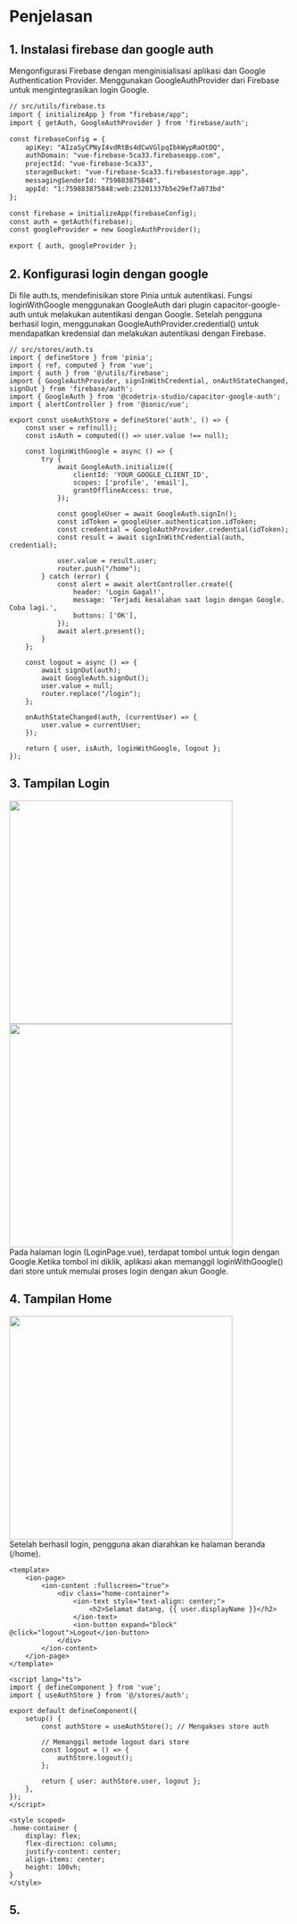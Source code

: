 # Penjelasan

## 1. Instalasi firebase dan google auth
Mengonfigurasi Firebase dengan menginisialisasi aplikasi dan Google Authentication Provider. Menggunakan GoogleAuthProvider dari Firebase untuk mengintegrasikan login Google.
``` html
// src/utils/firebase.ts
import { initializeApp } from "firebase/app";
import { getAuth, GoogleAuthProvider } from 'firebase/auth';

const firebaseConfig = {
    apiKey: "AIzaSyCPNyI4vdRtBs4dCwVGlpqIbkWypRaOtDQ",
    authDomain: "vue-firebase-5ca33.firebaseapp.com",
    projectId: "vue-firebase-5ca33",
    storageBucket: "vue-firebase-5ca33.firebasestorage.app",
    messagingSenderId: "759883875848",
    appId: "1:759883875848:web:23201337b5e29ef7a073bd"
};

const firebase = initializeApp(firebaseConfig);
const auth = getAuth(firebase);
const googleProvider = new GoogleAuthProvider();

export { auth, googleProvider };
```

## 2. Konfigurasi login dengan google
Di file auth.ts, mendefinisikan store Pinia untuk autentikasi. Fungsi loginWithGoogle menggunakan GoogleAuth dari plugin capacitor-google-auth untuk melakukan autentikasi dengan Google. Setelah pengguna berhasil login, menggunakan GoogleAuthProvider.credential() untuk mendapatkan kredensial dan melakukan autentikasi dengan Firebase.
```
// src/stores/auth.ts
import { defineStore } from 'pinia';
import { ref, computed } from 'vue';
import { auth } from '@/utils/firebase';
import { GoogleAuthProvider, signInWithCredential, onAuthStateChanged, signOut } from 'firebase/auth';
import { GoogleAuth } from '@codetrix-studio/capacitor-google-auth';
import { alertController } from '@ionic/vue';

export const useAuthStore = defineStore('auth', () => {
    const user = ref(null);
    const isAuth = computed(() => user.value !== null);

    const loginWithGoogle = async () => {
        try {
            await GoogleAuth.initialize({
                clientId: 'YOUR_GOOGLE_CLIENT_ID',
                scopes: ['profile', 'email'],
                grantOfflineAccess: true,
            });

            const googleUser = await GoogleAuth.signIn();
            const idToken = googleUser.authentication.idToken;
            const credential = GoogleAuthProvider.credential(idToken);
            const result = await signInWithCredential(auth, credential);

            user.value = result.user;
            router.push("/home");
        } catch (error) {
            const alert = await alertController.create({
                header: 'Login Gagal!',
                message: 'Terjadi kesalahan saat login dengan Google. Coba lagi.',
                buttons: ['OK'],
            });
            await alert.present();
        }
    };

    const logout = async () => {
        await signOut(auth);
        await GoogleAuth.signOut();
        user.value = null;
        router.replace("/login");
    };

    onAuthStateChanged(auth, (currentUser) => {
        user.value = currentUser;
    });

    return { user, isAuth, loginWithGoogle, logout };
});
```
## 3. Tampilan Login </br>
<img src="https://github.com/user-attachments/assets/0d06c657-a180-4671-9349-96780a552199" width="400">
<img src="https://github.com/user-attachments/assets/cb01267b-7007-483a-b541-c162b9f35b81" width="400"> </br>
Pada halaman login (LoginPage.vue), terdapat tombol untuk login dengan Google.Ketika tombol ini diklik, aplikasi akan memanggil loginWithGoogle() dari store untuk memulai proses login dengan akun Google.

## 4. Tampilan Home </br>
<img src="https://github.com/user-attachments/assets/60ce7017-9eac-459c-8d3c-05c92c098c77" width="400"></br>
Setelah berhasil login, pengguna akan diarahkan ke halaman beranda (/home).
```
<template>
    <ion-page>
        <ion-content :fullscreen="true">
            <div class="home-container">
                <ion-text style="text-align: center;">
                    <h2>Selamat datang, {{ user.displayName }}</h2>
                </ion-text>
                <ion-button expand="block" @click="logout">Logout</ion-button>
            </div>
        </ion-content>
    </ion-page>
</template>

<script lang="ts">
import { defineComponent } from 'vue';
import { useAuthStore } from '@/stores/auth';

export default defineComponent({
    setup() {
        const authStore = useAuthStore(); // Mengakses store auth

        // Memanggil metode logout dari store
        const logout = () => {
            authStore.logout();
        };

        return { user: authStore.user, logout };
    },
});
</script>

<style scoped>
.home-container {
    display: flex;
    flex-direction: column;
    justify-content: center;
    align-items: center;
    height: 100vh;
}
</style>
```
## 5. 





